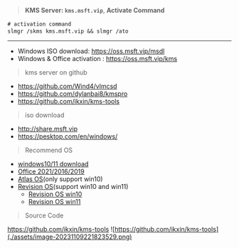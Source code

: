 > **KMS Server: `kms.msft.vip`**, **Activate Command** 
```
# activation command
slmgr /skms kms.msft.vip && slmgr /ato
```
---
- Windows ISO download: https://oss.msft.vip/msdl
- Windows & Office activation : https://oss.msft.vip/kms
  
> kms server on github

- https://github.com/Wind4/vlmcsd
- https://github.com/dylanbai8/kmspro
- https://github.com/ikxin/kms-tools



> iso download

- http://share.msft.vip
- https://pesktop.com/en/windows/

> Recommend OS

- [windows10/11 download](https://oss.msft.vip/msdl)
- [Office 2021/2016/2019](https://pesktop.com/en/windows/microsoft-office-202120192016-pro-plus)
- [Atlas OS](https://atlasos.net/)(only support win10)
- [Revision OS](https://revi.cc/revios)(support win10 and win11)
  - [Revision OS win10](https://pesktop.com/en/systems/windows-10-revios)
  - [Revision OS win11](https://pesktop.com/en/systems/windows-11-revios-22h2)


> Source Code

https://github.com/ikxin/kms-tools
![https://github.com/ikxin/kms-tools](./assets/image-20231109221823529.png)
